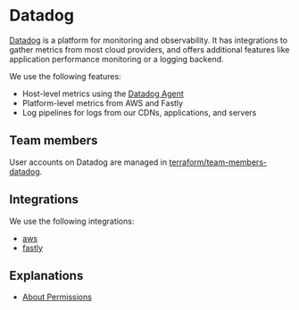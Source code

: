 # Datadog

[Datadog] is a platform for monitoring and observability. It has integrations to
gather metrics from most cloud providers, and offers additional features like
application performance monitoring or a logging backend.

We use the following features:

- Host-level metrics using the [Datadog Agent](https://docs.datadoghq.com/agent/)
- Platform-level metrics from AWS and Fastly
- Log pipelines for logs from our CDNs, applications, and servers

## Team members

User accounts on Datadog are managed in [terraform/team-members-datadog].

## Integrations

We use the following integrations:

- [aws](https://github.com/rust-lang/simpleinfra/tree/master/terragrunt/modules/datadog-aws)
- [fastly](https://github.com/rust-lang/simpleinfra/tree/master/terragrunt/modules/datadog-fastly)

## Explanations

- [About Permissions](./about-permissions.md)

[datadog]: https://www.datadoghq.com/
[terraform/team-members-datadog]: https://github.com/rust-lang/simpleinfra/tree/master/terraform/team-members-datadog
